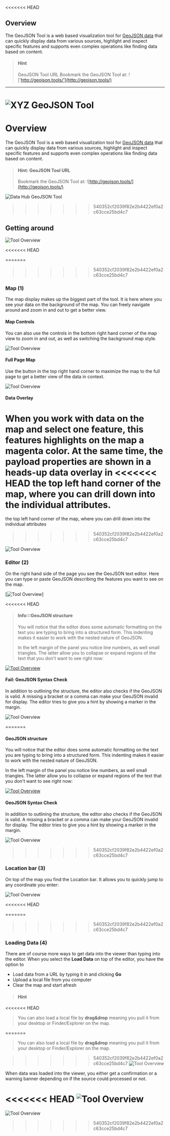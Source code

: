 <<<<<<< HEAD
## Overview

The GeoJSON Tool is a web based visualization tool for [GeoJSON data](topics/geojsonbasics.md)
that can quickly display data from various sources, highlight and inspect specific features and supports even complex operations like finding data based on content.

> #### Hint
> GeoJSON Tool URL
> Bookmark the GeoJSON Tool at:
> !['http://geojson.tools/'](http://geojson.tools/)

***
    
    

![XYZ GeoJSON Tool](images/viewer.png)
=======
# Overview

The GeoJSON Tool is a web based visualization tool for [GeoJSON data](../topics/geojsonbasics.md)
that can quickly display data from various sources, highlight and inspect specific features and supports even complex operations like finding data based on content.

> #### Hint: GeoJSON Tool URL
>
> Bookmark the GeoJSON Tool at:
> ![http://geojson.tools/](http://geojson.tools/)

![Data Hub GeoJSON Tool](images/viewer.png)
>>>>>>> 540352cf2039f82e2b4422ef0a2c63cce25bd4c7

## Getting around

![Tool Overview](images/viewer-parts.png)

<<<<<<< HEAD

=======
>>>>>>> 540352cf2039f82e2b4422ef0a2c63cce25bd4c7
### Map (1)

The map display makes up the biggest part of the tool. It is here where you see your data on the
background of the map.
You can freely navigate around and zoom in and out to get a better view.

#### Map Controls

You can also use the controls in the bottom right hand corner of the map view to zoom in and out, as
well as switching the background map style.

![Tool Overview](images/viewer-map-controls.png)

#### Full Page Map

Use the button in the top right hand corner to maximize the map to the full page to get a better view
of the data in context.

![Tool Overview](images/viewer-map-full.png)

#### Data Overlay

When you work with data on the map and select one feature, this features highlights on the map a
magenta color. At the same time, the payload properties are shown in a heads-up data overlay in
<<<<<<< HEAD
the top left hand corner of the map, where you can drill down into the individual attributes.
=======
the top left hand corner of the map, where you can drill down into the individual attributes
>>>>>>> 540352cf2039f82e2b4422ef0a2c63cce25bd4c7

![Tool Overview](images/viewer-map-hud.png)

### Editor (2)

On the right hand side of the page you see the GeoJSON text editor. Here you can type or paste
GeoJSON describing the features you want to see on the map.

[![Tool Overview](images/viewer-editor.png)]

<<<<<<< HEAD
> #### Info:::GeoJSON structure
> You will notice that the editor does some automatic formatting on the text you 
> are typing to bring into a structured form. This indenting makes it easier to work
> with the nested nature of GeoJSON.
> 
> In the left margin of the panel you notice line numbers, as well small triangles. 
> The latter allow you to collapse or expand regions of the text that you don't want 
> to see right now:

    
    
 [![Tool Overview](https://www.here.xyz/assets/images/viewer-editor-collapse.png)](https://www.here.xyz/assets/images/viewer-editor-collapse.png)


#### Fail: GeoJSON Syntax Check
 
 In addition to outlining the structure, the editor also checks if the GeoJSON is valid. 
 A missing a bracket or a comma can make your GeoJSON invalid for display. The editor tries 
 to give you a hint by showing a marker in the margin.

    
    
![Tool Overview](images/viewer-editor-syntax.png)


=======
#### GeoJSON structure

 You will notice that the editor does some automatic formatting on the text you
 are typing to bring into a structured form. This indenting makes it easier to work
 with the nested nature of GeoJSON.

 In the left margin of the panel you notice line numbers, as well small triangles.
 The latter allow you to collapse or expand regions of the text that you don't want
 to see right now:

 [![Tool Overview](../images/viewer-editor-collapse.png)](../images/viewer-editor-collapse.png)

#### GeoJSON Syntax Check

In addition to outlining the structure, the editor also checks if the GeoJSON is valid.
 A missing a bracket or a comma can make your GeoJSON invalid for display. The editor tries
 to give you a hint by showing a marker in the margin.

![Tool Overview](images/viewer-editor-syntax.png)

>>>>>>> 540352cf2039f82e2b4422ef0a2c63cce25bd4c7
### Location bar (3)

On top of the map you find the Location bar. It allows you to quickly jump to any coordinate you enter:

![Tool Overview](images/viewer-bar.png)

<<<<<<< HEAD

=======
>>>>>>> 540352cf2039f82e2b4422ef0a2c63cce25bd4c7
### Loading Data (4)

There are of course more ways to get data into the viewer than typing into the editor. When you select the
**Load Data** on top of the editor, you have the option to

* Load data from a URL by typing it in and clicking **Go**
* Upload a local file from you computer
* Clear the map and start afresh

> #### Hint
<<<<<<< HEAD
> You can also load a local file by **drag&drop** meaning you pull it from your desktop or 
> Finder/Explorer on the map.


=======
>
> You can also load a local file by **drag&drop** meaning you pull it from your desktop or
> Finder/Explorer on the map.

>>>>>>> 540352cf2039f82e2b4422ef0a2c63cce25bd4c7
![Tool Overview](images/viewer-load.png)

When data was loaded into the viewer, you either get a confirmation or a warning banner depending on if the
source could processed or not.

<<<<<<< HEAD
![Tool Overview](images/viewer-load-banner.png)
=======
![Tool Overview](images/viewer-load-banner.png)
>>>>>>> 540352cf2039f82e2b4422ef0a2c63cce25bd4c7
